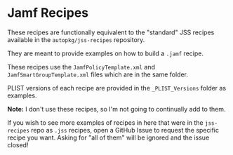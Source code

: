 # Jamf Recipes

These recipes are functionally equivalent to the "standard" JSS recipes available in the `autopkg/jss-recipes` repository.

They are meant to provide examples on how to build a `.jamf` recipe.

These recipes use the `JamfPolicyTemplate.xml` and `JamfSmartGroupTemplate.xml` files which are in the same folder.

PLIST versions of each recipe are provided in the `_PLIST_Versions` folder as examples.

**Note:** I don't use these recipes, so I'm not going to continually add to them.

If you wish to see more examples of recipes in here that were in the `jss-recipes` repo as `.jss` recipes, open a GitHub Issue to request the specific recipe you want. Asking for "all of them" will be ignored and the issue closed!
